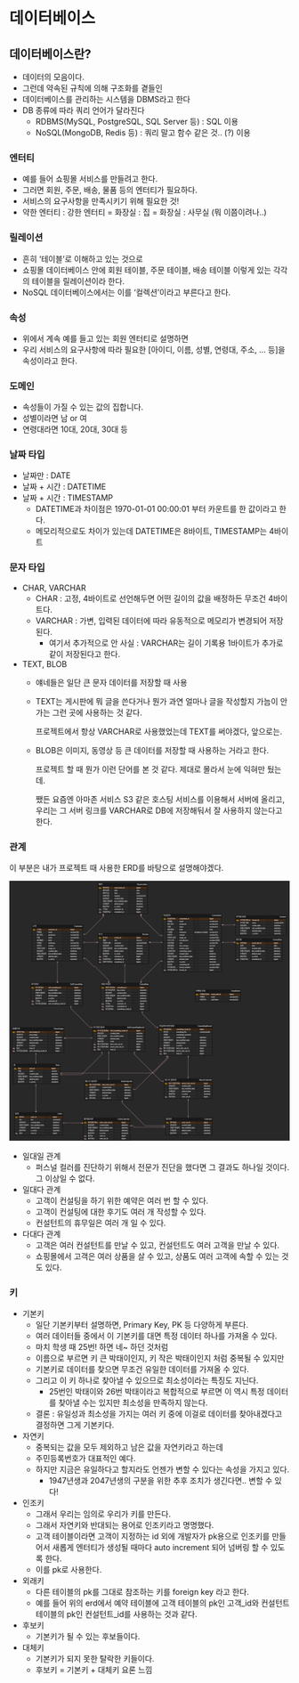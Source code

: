 # 데이터베이스
## 데이터베이스란?

- 데이터의 모음이다.
- 그런데 약속된 규칙에 의해 구조화를 곁들인
- 데이터베이스를 관리하는 시스템을 DBMS라고 한다
- DB 종류에 따라 쿼리 언어가 달라진다
    - RDBMS(MySQL, PostgreSQL, SQL Server 등) : SQL 이용
    - NoSQL(MongoDB, Redis 등) : 쿼리 말고 함수 같은 것.. (?) 이용

### 엔터티

- 예를 들어 쇼핑몰 서비스를 만들려고 한다.
- 그러면 회원, 주문, 배송, 물품 등의 엔터티가 필요하다.
- 서비스의 요구사항을 만족시키기 위해 필요한 것!
- 약한 엔터티 : 강한 엔터티 = 화장실 : 집 = 화장실 : 사무실 (뭐 이쯤이려나..)

### 릴레이션

- 흔히 ‘테이블’로 이해하고 있는 것으로
- 쇼핑몰 데이터베이스 안에 회원 테이블, 주문 테이블, 배송 테이블 이렇게 있는 각각의 테이블을 릴레이션이라 한다.
- NoSQL 데이터베이스에서는 이를 ‘컬렉션’이라고 부른다고 한다.

### 속성

- 위에서 계속 예를 들고 있는 회원 엔터티로 설명하면
- 우리 서비스의 요구사항에 따라 필요한 [아이디, 이름, 성별, 연령대, 주소, … 등]을 속성이라고 한다.

### 도메인

- 속성들이 가질 수 있는 값의 집합니다.
- 성별이라면 남 or 여
- 연령대라면 10대, 20대, 30대 등

### 날짜 타입

- 날짜만 : DATE
- 날짜 + 시간 : DATETIME
- 날짜 + 시간 : TIMESTAMP
    - DATETIME과 차이점은 1970-01-01 00:00:01 부터 카운트를 한 값이라고 한다.
    - 메모리적으로도 차이가 있는데 DATETIME은 8바이트, TIMESTAMP는 4바이트

### 문자 타입

- CHAR, VARCHAR
    - CHAR : 고정, 4바이트로 선언해두면 어떤 길이의 값을 배정하든 무조건 4바이트다.
    - VARCHAR : 가변, 입력된 데이터에 따라 유동적으로 메모리가 변경되어 저장된다.
        - 여기서 추가적으로 안 사실 : VARCHAR는 길이 기록용 1바이트가 추가로 같이 저장된다고 한다.
- TEXT, BLOB
    - 얘네들은 일단 큰 문자 데이터를 저장할 때 사용
    - TEXT는 게시판에 뭐 글을 쓴다거나 뭔가 과연 얼마나 글을 작성할지 가늠이 안가는 그런 곳에 사용하는 것 같다.

      프로젝트에서 항상 VARCHAR로 사용했었는데 TEXT를 써야겠다, 앞으로는.

    - BLOB은 이미지, 동영상 등 큰 데이터를 저장할 때 사용하는 거라고 한다.

      프로젝트 할 때 뭔가 이런 단어를 본 것 같다. 제대로 몰라서 눈에 익혀만 뒀는데.

      쨌든 요즘엔 아마존 서비스 S3 같은 호스팅 서비스를 이용해서 서버에 올리고, 우리는 그 서버 링크를 VARCHAR로 DB에 저장해둬서 잘 사용하지 않는다고 한다.


### 관계

이 부분은 내가 프로젝트 때 사용한 ERD를 바탕으로 설명해야겠다.

![당신의 계절 erd.png](../assets/당신의%20계절%20erd.png)

- 일대일 관계
    - 퍼스널 컬러를 진단하기 위해서 전문가 진단을 했다면 그 결과도 하나일 것이다. 그 이상일 수 없다.
- 일대다 관계
    - 고객이 컨설팅을 하기 위한 예약은 여러 번 할 수 있다.
    - 고객이 컨설팅에 대한 후기도 여러 개 작성할 수 있다.
    - 컨설턴트의 휴무일은 여러 개 일 수 있다.
- 다대다 관계
    - 고객은 여러 컨설턴트를 만날 수 있고, 컨설턴트도 여러 고객을 만날 수 있다.
    - 쇼핑몰에서 고객은 여러 상품을 살 수 있고, 상품도 여러 고객에 속할 수 있는 것도 있다.


### 키

- 기본키
    - 일단 기본키부터 설명하면, Primary Key, PK 등 다양하게 부른다.
    - 여러 데이터들 중에서 이 기본키를 대면 특정 데이터 하나를 가져올 수 있다.
    - 마치 학생 때 25번! 하면 네~ 하던 것처럼
    - 이름으로 부르면 키 큰 박태이인지, 키 작은 박태이인지 처럼 중복될 수 있지만
    - 기본키로 데이터를 찾으면 무조건 유일한 데이터를 가져올 수 있다.
    - 그리고 이 키 하나로 찾아낼 수 있으므로 최소성이라는 특징도 지닌다.
        - 25번인 박태이와 26번 박태이라고 복합적으로 부르면 이 역시 특정 데이터를 찾아낼 수는 있지만 최소성을 만족하지 않는다.
    - 결론 : 유일성과 최소성을 가지는 여러 키 중에 이걸로 데이터를 찾아내겠다고 결정하면 그게 기본키다.
- 자연키
    - 중복되는 값을 모두 제외하고 남은 값을 자연키라고 하는데
    - 주민등록번호가 대표적인 예다.
    - 하지만 지금은 유일하다고 할지라도 언젠가 변할 수 있다는 속성을 가지고 있다.
        - 1947년생과 2047년생의 구분을 위한 추후 조치가 생긴다면.. 변할 수 있다!
- 인조키
    - 그래서 우리는 임의로 우리가 키를 만든다.
    - 그래서 자연키와 반대되는 용어로 인조키라고 명명했다.
    - 고객 테이블이라면 고객이 지정하는 id 외에 개발자가 pk용으로 인조키를 만들어서 새롭게 엔터티가 생성될 때마다 auto increment 되어 넘버링 할 수 있도록 한다.
    - 이를 pk로 사용한다.
- 외래키
    - 다른 테이블의 pk를 그대로 참조하는 키를 foreign key 라고 한다.
    - 예를 들어 위의 erd에서 예약 테이블에 고객 테이블의 pk인 고객_id와 컨설턴트 테이블의 pk인 컨설턴트_id를 사용하는 것과 같다.
- 후보키
    - 기본키가 될 수 있는 후보들이다.
- 대체키
    - 기본키가 되지 못한 탈락한 키들이다.
    - 후보키 = 기본키 + 대체키 요론 느낌